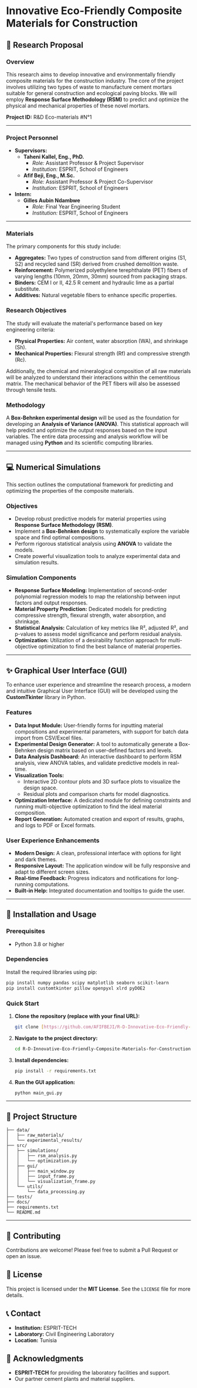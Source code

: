 # Innovative Eco-Friendly Composite Materials for Construction

## 📜 Research Proposal

### Overview

This research aims to develop innovative and environmentally friendly composite materials for the construction industry. The core of the project involves utilizing two types of waste to manufacture cement mortars suitable for general construction and ecological paving blocks. We will employ **Response Surface Methodology (RSM)** to predict and optimize the physical and mechanical properties of these novel mortars.

**Project ID:** R&D Eco-materials #N°1

---

### Project Personnel

* **Supervisors:**
    * **Taheni Kallel, Eng., PhD.**
        * *Role:* Assistant Professor & Project Supervisor
        * *Institution:* ESPRIT, School of Engineers
    * **Afif Beji, Eng., M.Sc.**
        * *Role:* Assistant Professor & Project Co-Supervisor
        * *Institution:* ESPRIT, School of Engineers
* **Intern:**
    * **Gilles Aubin Ndambwe**
        * *Role:* Final Year Engineering Student
        * *Institution:* ESPRIT, School of Engineers

---

### Materials

The primary components for this study include:
- **Aggregates:** Two types of construction sand from different origins (S1, S2) and recycled sand (SR) derived from crushed demolition waste.
- **Reinforcement:** Polymerized polyethylene terephthalate (PET) fibers of varying lengths (10mm, 20mm, 30mm) sourced from packaging straps.
- **Binders:** CEM I or II, 42.5 R cement and hydraulic lime as a partial substitute.
- **Additives:** Natural vegetable fibers to enhance specific properties.

### Research Objectives

The study will evaluate the material's performance based on key engineering criteria:
- **Physical Properties:** Air content, water absorption (WA), and shrinkage (Sh).
- **Mechanical Properties:** Flexural strength (Rf) and compressive strength (Rc).

Additionally, the chemical and mineralogical composition of all raw materials will be analyzed to understand their interactions within the cementitious matrix. The mechanical behavior of the PET fibers will also be assessed through tensile tests.

### Methodology

A **Box-Behnken experimental design** will be used as the foundation for developing an **Analysis of Variance (ANOVA)**. This statistical approach will help predict and optimize the output responses based on the input variables. The entire data processing and analysis workflow will be managed using **Python** and its scientific computing libraries.

---

## 💻 Numerical Simulations

This section outlines the computational framework for predicting and optimizing the properties of the composite materials.

### Objectives
- Develop robust predictive models for material properties using **Response Surface Methodology (RSM)**.
- Implement a **Box-Behnken design** to systematically explore the variable space and find optimal compositions.
- Perform rigorous statistical analysis using **ANOVA** to validate the models.
- Create powerful visualization tools to analyze experimental data and simulation results.

### Simulation Components
- **Response Surface Modeling:** Implementation of second-order polynomial regression models to map the relationship between input factors and output responses.
- **Material Property Prediction:** Dedicated models for predicting compressive strength, flexural strength, water absorption, and shrinkage.
- **Statistical Analysis:** Calculation of key metrics like R², adjusted R², and p-values to assess model significance and perform residual analysis.
- **Optimization:** Utilization of a desirability function approach for multi-objective optimization to find the best balance of material properties.

---

## ✨ Graphical User Interface (GUI)

To enhance user experience and streamline the research process, a modern and intuitive Graphical User Interface (GUI) will be developed using the **CustomTkinter** library in Python.



### Features
- **Data Input Module:** User-friendly forms for inputting material compositions and experimental parameters, with support for batch data import from CSV/Excel files.
- **Experimental Design Generator:** A tool to automatically generate a Box-Behnken design matrix based on user-defined factors and levels.
- **Data Analysis Dashboard:** An interactive dashboard to perform RSM analysis, view ANOVA tables, and validate predictive models in real-time.
- **Visualization Tools:**
    - Interactive 2D contour plots and 3D surface plots to visualize the design space.
    - Residual plots and comparison charts for model diagnostics.
- **Optimization Interface:** A dedicated module for defining constraints and running multi-objective optimization to find the ideal material composition.
- **Report Generation:** Automated creation and export of results, graphs, and logs to PDF or Excel formats.

### User Experience Enhancements
- **Modern Design:** A clean, professional interface with options for light and dark themes.
- **Responsive Layout:** The application window will be fully responsive and adapt to different screen sizes.
- **Real-time Feedback:** Progress indicators and notifications for long-running computations.
- **Built-in Help:** Integrated documentation and tooltips to guide the user.

---

## 🚀 Installation and Usage

### Prerequisites
- Python 3.8 or higher

### Dependencies
Install the required libraries using pip:
```bash
pip install numpy pandas scipy matplotlib seaborn scikit-learn
pip install customtkinter pillow openpyxl xlrd pyDOE2
```

### Quick Start
1.  **Clone the repository (replace with your final URL):**
    ```bash
    git clone [https://github.com/AFIFBEJI/R-D-Innovative-Eco-Friendly-Composite-Materials-for-Construction.git](https://github.com/AFIFBEJI/R-D-Innovative-Eco-Friendly-Composite-Materials-for-Construction.git)
    ```
2.  **Navigate to the project directory:**
    ```bash
    cd R-D-Innovative-Eco-Friendly-Composite-Materials-for-Construction
    ```
3.  **Install dependencies:**
    ```bash
    pip install -r requirements.txt
    ```
4.  **Run the GUI application:**
    ```bash
    python main_gui.py
    ```

---

## 📁 Project Structure
```
├── data/
│   ├── raw_materials/
│   └── experimental_results/
├── src/
│   ├── simulations/
│   │   ├── rsm_analysis.py
│   │   └── optimization.py
│   ├── gui/
│   │   ├── main_window.py
│   │   ├── input_frame.py
│   │   └── visualization_frame.py
│   └── utils/
│       └── data_processing.py
├── tests/
├── docs/
├── requirements.txt
└── README.md
```

---

## 🤝 Contributing

Contributions are welcome! Please feel free to submit a Pull Request or open an issue.

## 📄 License

This project is licensed under the **MIT License**. See the `LICENSE` file for more details.

## 📞 Contact

- **Institution:** ESPRIT-TECH
- **Laboratory:** Civil Engineering Laboratory
- **Location:** Tunisia

## 🙏 Acknowledgments

- **ESPRIT-TECH** for providing the laboratory facilities and support.
- Our partner cement plants and material suppliers.
```

